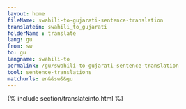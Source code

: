 ```yaml
---
layout: home
fileName: swahili-to-gujarati-sentence-translation
translatein: swahili_to_gujarati
folderName : translate
lang: gu
from: sw
to: gu
langname: swahili-to
permalink: /gu/swahili-to-gujarati-sentence-translation
tool: sentence-translations
matchurls: en&&sw&&gu
---
```

{% include section/translateinto.html %}

